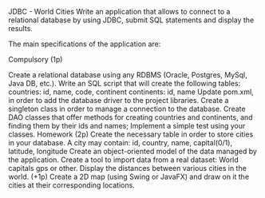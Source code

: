 JDBC - World Cities
Write an application that allows to connect to a relational database by using JDBC, submit SQL statements and display the results.

The main specifications of the application are:

Compulsory (1p)

Create a relational database using any RDBMS (Oracle, Postgres, MySql, Java DB, etc.).
Write an SQL script that will create the following tables:
countries: id, name, code, continent
continents: id, name
Update pom.xml, in order to add the database driver to the project libraries.
Create a singleton class in order to manage a connection to the database.
Create DAO classes that offer methods for creating countries and continents, and finding them by their ids and names;
Implement a simple test using your classes.
Homework (2p)
Create the necessary table in order to store cities in your database. A city may contain: id, country, name, capital(0/1), latitude, longitude
Create an object-oriented model of the data managed by the application.
Create a tool to import data from a real dataset: World capitals gps or other.
Display the distances between various cities in the world.
(+1p) Create a 2D map (using Swing or JavaFX) and draw on it the cities at their corresponding locations.
